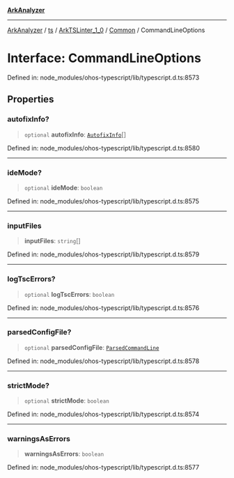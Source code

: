 [**ArkAnalyzer**](../../../../../../../../README.md)

***

[ArkAnalyzer](../../../../../../../../globals.md) / [ts](../../../../../README.md) / [ArkTSLinter\_1\_0](../../../README.md) / [Common](../README.md) / CommandLineOptions

# Interface: CommandLineOptions

Defined in: node\_modules/ohos-typescript/lib/typescript.d.ts:8573

## Properties

### autofixInfo?

> `optional` **autofixInfo**: [`AutofixInfo`](AutofixInfo.md)[]

Defined in: node\_modules/ohos-typescript/lib/typescript.d.ts:8580

***

### ideMode?

> `optional` **ideMode**: `boolean`

Defined in: node\_modules/ohos-typescript/lib/typescript.d.ts:8575

***

### inputFiles

> **inputFiles**: `string`[]

Defined in: node\_modules/ohos-typescript/lib/typescript.d.ts:8579

***

### logTscErrors?

> `optional` **logTscErrors**: `boolean`

Defined in: node\_modules/ohos-typescript/lib/typescript.d.ts:8576

***

### parsedConfigFile?

> `optional` **parsedConfigFile**: [`ParsedCommandLine`](../../../../../interfaces/ParsedCommandLine.md)

Defined in: node\_modules/ohos-typescript/lib/typescript.d.ts:8578

***

### strictMode?

> `optional` **strictMode**: `boolean`

Defined in: node\_modules/ohos-typescript/lib/typescript.d.ts:8574

***

### warningsAsErrors

> **warningsAsErrors**: `boolean`

Defined in: node\_modules/ohos-typescript/lib/typescript.d.ts:8577
